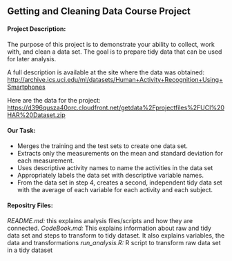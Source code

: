 ## Getting and Cleaning Data Course Project 
#### Project Description: 
The purpose of this project is to demonstrate your ability to collect, work with, and clean a data set. The goal is to prepare tidy data that can be used for later analysis. 

A full description is available at the site where the data was obtained:
http://archive.ics.uci.edu/ml/datasets/Human+Activity+Recognition+Using+Smartphones

Here are the data for the project:
https://d396qusza40orc.cloudfront.net/getdata%2Fprojectfiles%2FUCI%20HAR%20Dataset.zip

#### Our Task:
- Merges the training and the test sets to create one data set.
- Extracts only the measurements on the mean and standard deviation for each measurement.
- Uses descriptive activity names to name the activities in the data set
- Appropriately labels the data set with descriptive variable names.
- From the data set in step 4, creates a second, independent tidy data set with the average of each variable for each activity and each subject.

#### Repositry Files:
*README.md:* this explains analysis files/scripts and how they are connected. 
*CodeBook.md:* This explains information about raw and tidy data set and steps to transform to tidy dataset. It also explains variables, the data and transformations
*run_analysis.R:* R script to transform raw data set in a tidy dataset


